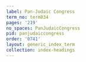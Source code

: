 ```yaml
---
label: Pan-Judaic Congress
term_no: term834
pages: '219'
no_spaces: PanJudaicCongress
pid: panjudaiccongress
order: '0741'
layout: generic_index_term
collection: index-headings
---
```

